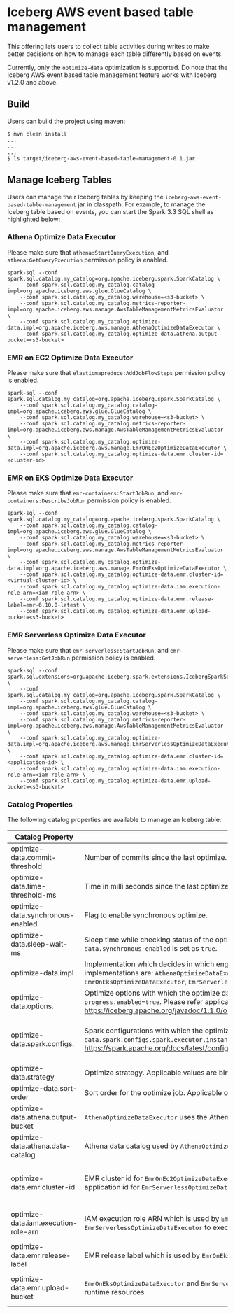 # Iceberg AWS event based table management

This offering lets users to collect table activities during writes to make better decisions on how to manage each table differently based on events.

Currently, only the `optimize-data` optimization is supported.
Do note that the Iceberg AWS event based table management feature works with Iceberg v1.2.0 and above.

## Build

Users can build the project using maven:

```
$ mvn clean install
...
...
...
$ ls target/iceberg-aws-event-based-table-management-0.1.jar
```

## Manage Iceberg Tables

Users can manage their Iceberg tables by keeping the `iceberg-aws-event-based-table-management` jar in classpath.
For example, to manage the Iceberg table based on events, you can start the Spark 3.3 SQL shell as highlighted below:

### Athena Optimize Data Executor

Please make sure that `athena:StartQueryExecution`, and `athena:GetQueryExecution` permission policy is enabled.

```
spark-sql --conf spark.sql.catalog.my_catalog=org.apache.iceberg.spark.SparkCatalog \
    --conf spark.sql.catalog.my_catalog.catalog-impl=org.apache.iceberg.aws.glue.GlueCatalog \
    --conf spark.sql.catalog.my_catalog.warehouse=<s3-bucket> \
    --conf spark.sql.catalog.my_catalog.metrics-reporter-impl=org.apache.iceberg.aws.manage.AwsTableManagementMetricsEvaluator \
    --conf spark.sql.catalog.my_catalog.optimize-data.impl=org.apache.iceberg.aws.manage.AthenaOptimizeDataExecutor \
    --conf spark.sql.catalog.my_catalog.optimize-data.athena.output-bucket=<s3-bucket>
```

### EMR on EC2 Optimize Data Executor

Please make sure that `elasticmapreduce:AddJobFlowSteps` permission policy is enabled.

```
spark-sql --conf spark.sql.catalog.my_catalog=org.apache.iceberg.spark.SparkCatalog \
    --conf spark.sql.catalog.my_catalog.catalog-impl=org.apache.iceberg.aws.glue.GlueCatalog \
    --conf spark.sql.catalog.my_catalog.warehouse=<s3-bucket> \
    --conf spark.sql.catalog.my_catalog.metrics-reporter-impl=org.apache.iceberg.aws.manage.AwsTableManagementMetricsEvaluator \
    --conf spark.sql.catalog.my_catalog.optimize-data.impl=org.apache.iceberg.aws.manage.EmrOnEc2OptimizeDataExecutor \
    --conf spark.sql.catalog.my_catalog.optimize-data.emr.cluster-id=<cluster-id>
```

### EMR on EKS Optimize Data Executor

Please make sure that `emr-containers:StartJobRun`, and `emr-containers:DescribeJobRun` permission policy is enabled.

```
spark-sql --conf spark.sql.catalog.my_catalog=org.apache.iceberg.spark.SparkCatalog \
    --conf spark.sql.catalog.my_catalog.catalog-impl=org.apache.iceberg.aws.glue.GlueCatalog \
    --conf spark.sql.catalog.my_catalog.warehouse=<s3-bucket> \
    --conf spark.sql.catalog.my_catalog.metrics-reporter-impl=org.apache.iceberg.aws.manage.AwsTableManagementMetricsEvaluator \
    --conf spark.sql.catalog.my_catalog.optimize-data.impl=org.apache.iceberg.aws.manage.EmrOnEksOptimizeDataExecutor \
    --conf spark.sql.catalog.my_catalog.optimize-data.emr.cluster-id=<virtual-cluster-id> \
    --conf spark.sql.catalog.my_catalog.optimize-data.iam.execution-role-arn=<iam-role-arn> \
    --conf spark.sql.catalog.my_catalog.optimize-data.emr.release-label=emr-6.10.0-latest \
    --conf spark.sql.catalog.my_catalog.optimize-data.emr.upload-bucket=<s3-bucket>
```

### EMR Serverless Optimize Data Executor 

Please make sure that `emr-serverless:StartJobRun`, and `emr-serverless:GetJobRun` permission policy is enabled.

```
spark-sql --conf spark.sql.extensions=org.apache.iceberg.spark.extensions.IcebergSparkSessionExtensions \
    --conf spark.sql.catalog.my_catalog=org.apache.iceberg.spark.SparkCatalog \
    --conf spark.sql.catalog.my_catalog.catalog-impl=org.apache.iceberg.aws.glue.GlueCatalog \
    --conf spark.sql.catalog.my_catalog.warehouse=<s3-bucket> \
    --conf spark.sql.catalog.my_catalog.metrics-reporter-impl=org.apache.iceberg.aws.manage.AwsTableManagementMetricsEvaluator \
    --conf spark.sql.catalog.my_catalog.optimize-data.impl=org.apache.iceberg.aws.manage.EmrServerlessOptimizeDataExecutor \
    --conf spark.sql.catalog.my_catalog.optimize-data.emr.cluster-id=<application-id> \
    --conf spark.sql.catalog.my_catalog.optimize-data.iam.execution-role-arn=<iam-role-arn> \
    --conf spark.sql.catalog.my_catalog.optimize-data.emr.upload-bucket=<s3-bucket>
```

### Catalog Properties

The following catalog properties are available to manage an Iceberg table:

| Catalog Property                          | Description                                                                                                                                                                                                                                                                   | Mandatory                                                                                                                | Default Value                                                                                                                                  |
|-------------------------------------------|-------------------------------------------------------------------------------------------------------------------------------------------------------------------------------------------------------------------------------------------------------------------------------|--------------------------------------------------------------------------------------------------------------------------|------------------------------------------------------------------------------------------------------------------------------------------------|
| optimize-data.commit-threshold            | Number of commits since the last optimize. If this threshold is met then the optimize data job gets triggered.                                                                                                                                                                | No                                                                                                                       | 10                                                                                                                                             |
| optimize-data.time-threshold-ms           | Time in milli seconds since the last optimize. If this threshold is met then the optimize data job gets triggered.                                                                                                                                                            | No                                                                                                                       | 10800000 (3 hours)                                                                                                                             |                                                                                              
| optimize-data.synchronous-enabled         | Flag to enable synchronous optimize.                                                                                                                                                                                                                                          | No                                                                                                                       | False                                                                                                                                          |
| optimize-data.sleep-wait-ms               | Sleep time while checking status of the optimize data job. This comes into effect when `optimize-data.synchronous-enabled` is set as `true`.                                                                                                                                  | No                                                                                                                       | 2000                                                                                                                                           |                        
| optimize-data.impl                        | Implementation which decides in which engine the optimize data job should be triggered. Available implementations are: `AthenaOptimizeDataExecutor`, `EmrOnEc2OptimizeDataExecutor`, `EmrOnEksOptimizeDataExecutor`, `EmrServerlessOptimizeDataExecutor`.                     | Yes                                                                                                                      |                                                                                                                                                |
| optimize-data.options.<compaction-option> | Optimize options with which the optimize data job is launched. For example: `optimize-data.options.partial-progress.enabled=true`. Please refer applicable options: https://iceberg.apache.org/javadoc/1.1.0/org/apache/iceberg/actions/OptimizeDataFiles.html#field.summary. | No                                                                                                                       | partial-progress.enabled=true, max-file-group-size-bytes=10737418240                                                                           |
| optimize-data.spark.configs.<spark-conf>  | Spark configurations with which the optimize data job is launched. For example: `optimize-data.spark.configs.spark.executor.instances=10`. Please refer applicable configurations: https://spark.apache.org/docs/latest/configuration.html.                                   | No                                                                                                                       | spark.driver.memory=32g, spark.executor.cores=4, spark.executor.memory=16g, spark.executor.instances=10, spark.dynamicAllocation.enabled=false |
| optimize-data.strategy                    | Optimize strategy. Applicable values are binpack, sort.                                                                                                                                                                                                                       | No                                                                                                                       | binpack                                                                                                                                        |
| optimize-data.sort-order                  | Sort order for the optimize job. Applicable only when `optimize-data.strategy=sort`.                                                                                                                                                                                          | No                                                                                                                       |                                                                                                                                                |
| optimize-data.athena.output-bucket        | `AthenaOptimizeDataExecutor` uses the Athena output bucket name to store the query results.                                                                                                                                                                                   | Yes, when `AthenaOptimizeDataExecutor` is used                                                                           |                                                                                                                                                |
| optimize-data.athena.data-catalog         | Athena data catalog used by `AthenaOptimizeDataExecutor` to execute the optimize job.                                                                                                                                                                                         | No                                                                                                                       | AwsDataCatalog                                                                                                                                 |
| optimize-data.emr.cluster-id              | EMR cluster id for `EmrOnEc2OptimizeDataExecutor`, virtual cluster id for `EmrOnEksOptimizeDataExecutor`, and application id for `EmrServerlessOptimizeDataExecutor`.                                                                                                         | Yes, when `EmrOnEc2OptimizeDataExecutor`, `EmrOnEksOptimizeDataExecutor`, or `EmrServerlessOptimizeDataExecutor` is used |                                                                                                                                                |
| optimize-data.iam.execution-role-arn      | IAM execution role ARN which is used by `EmrOnEksOptimizeDataExecutor` and `EmrServerlessOptimizeDataExecutor` to execute the optimize job.                                                                                                                                   | Yes, when `EmrOnEksOptimizeDataExecutor` and `EmrServerlessOptimizeDataExecutor` is used                                 |                                                                                                                                                |
| optimize-data.emr.release-label           | EMR release label which is used by `EmrOnEksOptimizeDataExecutor` to execute the optimize job.                                                                                                                                                                                | Yes, when `EmrOnEksOptimizeDataExecutor` is used                                                                         |                                                                                                                                                |
| optimize-data.emr.upload-bucket           | `EmrOnEksOptimizeDataExecutor` and `EmrServerlessOptimizeDataExecutor` uses this bucket to upload any runtime resources.                                                                                                                                                      | Yes, when `EmrOnEksOptimizeDataExecutor` and `EmrServerlessOptimizeDataExecutor` is used                                 |                                                                                                                                                |
		 